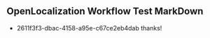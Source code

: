 ## OpenLocalization Workflow Test MarkDown

* 2611f3f3-dbac-4158-a95e-c67ce2eb4dab 
thanks!



<!--HONumber=Jan16_HO2-->
